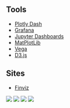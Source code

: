 ## Tools

* [Plotly Dash](https://plot.ly/products/dash/)
* [Grafana](https://grafana.com)
* [Jupyter Dashboards](https://jupyter-dashboards-layout.readthedocs.io/en/latest/)
* [MatPlotLib](https://matplotlib.org)
* [Vega](https://vega.github.io/vega/)
* [D3.js](https://d3js.org)

## Sites

* [Finviz](https://finviz.com/map.ashx?t=sec)

![](https://github.com/geoffreylink/Projects/blob/master/Images/Visualizations_01.png)
![](https://github.com/geoffreylink/Projects/blob/master/Images/Visualizations_02.png)
![](https://github.com/geoffreylink/Projects/blob/master/Images/Visualizations_03.png)
![](https://github.com/geoffreylink/Projects/blob/master/Images/Visualizations_04.png)

